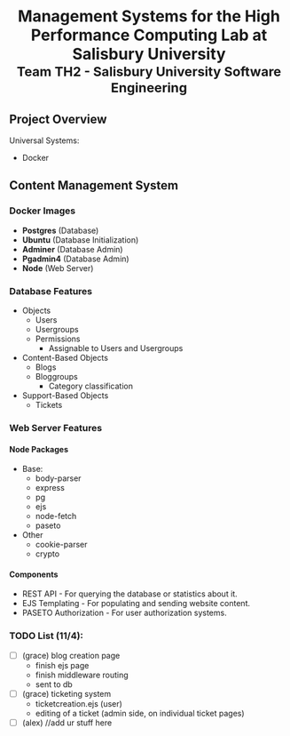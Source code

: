 # <p align=center> Management Systems for the High Performance Computing Lab at Salisbury University <br> <sub>Team TH2 - Salisbury University Software Engineering </p>

## Project Overview
Universal Systems:
 * Docker

## Content Management System
### Docker Images
- <b>Postgres</b>		(Database)
- <b>Ubuntu</b>			(Database Initialization)
- <b>Adminer</b>		(Database Admin)
- <b>Pgadmin4</b>		(Database Admin)
- <b>Node</b>			(Web Server)

### Database Features
* Objects
	* Users
	* Usergroups
	* Permissions
		* Assignable to Users and Usergroups
* Content-Based Objects
	* Blogs
	* Bloggroups
		* Category classification
* Support-Based Objects
	* Tickets

### Web Server Features
#### Node Packages
* Base:
	* body-parser
	* express
	* pg
	* ejs
	* node-fetch
	* paseto
* Other
	* cookie-parser
	* crypto

#### Components
* REST API - For querying the database or statistics about it.
* EJS Templating - For populating and sending website content.
* PASETO Authorization - For user authorization systems.

### TODO List (11/4): 
- [ ] (grace) blog creation page
	- finish ejs page
	- finish middleware routing
	- sent to db
- [ ] (grace) ticketing system
	- ticketcreation.ejs (user)
	- editing of a ticket (admin side, on individual ticket pages)
- [ ] (alex) //add ur stuff here
